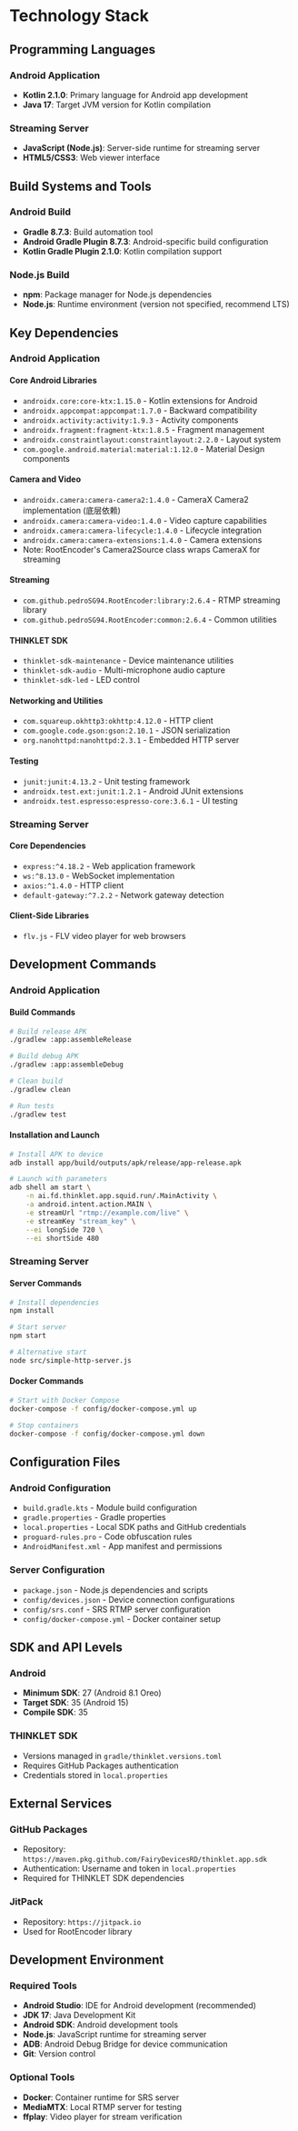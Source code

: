 # Technology Stack

## Programming Languages

### Android Application
- **Kotlin 2.1.0**: Primary language for Android app development
- **Java 17**: Target JVM version for Kotlin compilation

### Streaming Server
- **JavaScript (Node.js)**: Server-side runtime for streaming server
- **HTML5/CSS3**: Web viewer interface

## Build Systems and Tools

### Android Build
- **Gradle 8.7.3**: Build automation tool
- **Android Gradle Plugin 8.7.3**: Android-specific build configuration
- **Kotlin Gradle Plugin 2.1.0**: Kotlin compilation support

### Node.js Build
- **npm**: Package manager for Node.js dependencies
- **Node.js**: Runtime environment (version not specified, recommend LTS)

## Key Dependencies

### Android Application

#### Core Android Libraries
- `androidx.core:core-ktx:1.15.0` - Kotlin extensions for Android
- `androidx.appcompat:appcompat:1.7.0` - Backward compatibility
- `androidx.activity:activity:1.9.3` - Activity components
- `androidx.fragment:fragment-ktx:1.8.5` - Fragment management
- `androidx.constraintlayout:constraintlayout:2.2.0` - Layout system
- `com.google.android.material:material:1.12.0` - Material Design components

#### Camera and Video
- `androidx.camera:camera-camera2:1.4.0` - CameraX Camera2 implementation (底层依赖)
- `androidx.camera:camera-video:1.4.0` - Video capture capabilities
- `androidx.camera:camera-lifecycle:1.4.0` - Lifecycle integration
- `androidx.camera:camera-extensions:1.4.0` - Camera extensions
- Note: RootEncoder's Camera2Source class wraps CameraX for streaming

#### Streaming
- `com.github.pedroSG94.RootEncoder:library:2.6.4` - RTMP streaming library
- `com.github.pedroSG94.RootEncoder:common:2.6.4` - Common utilities

#### THINKLET SDK
- `thinklet-sdk-maintenance` - Device maintenance utilities
- `thinklet-sdk-audio` - Multi-microphone audio capture
- `thinklet-sdk-led` - LED control

#### Networking and Utilities
- `com.squareup.okhttp3:okhttp:4.12.0` - HTTP client
- `com.google.code.gson:gson:2.10.1` - JSON serialization
- `org.nanohttpd:nanohttpd:2.3.1` - Embedded HTTP server

#### Testing
- `junit:junit:4.13.2` - Unit testing framework
- `androidx.test.ext:junit:1.2.1` - Android JUnit extensions
- `androidx.test.espresso:espresso-core:3.6.1` - UI testing

### Streaming Server

#### Core Dependencies
- `express:^4.18.2` - Web application framework
- `ws:^8.13.0` - WebSocket implementation
- `axios:^1.4.0` - HTTP client
- `default-gateway:^7.2.2` - Network gateway detection

#### Client-Side Libraries
- `flv.js` - FLV video player for web browsers

## Development Commands

### Android Application

#### Build Commands
```bash
# Build release APK
./gradlew :app:assembleRelease

# Build debug APK
./gradlew :app:assembleDebug

# Clean build
./gradlew clean

# Run tests
./gradlew test
```

#### Installation and Launch
```bash
# Install APK to device
adb install app/build/outputs/apk/release/app-release.apk

# Launch with parameters
adb shell am start \
    -n ai.fd.thinklet.app.squid.run/.MainActivity \
    -a android.intent.action.MAIN \
    -e streamUrl "rtmp://example.com/live" \
    -e streamKey "stream_key" \
    --ei longSide 720 \
    --ei shortSide 480
```

### Streaming Server

#### Server Commands
```bash
# Install dependencies
npm install

# Start server
npm start

# Alternative start
node src/simple-http-server.js
```

#### Docker Commands
```bash
# Start with Docker Compose
docker-compose -f config/docker-compose.yml up

# Stop containers
docker-compose -f config/docker-compose.yml down
```

## Configuration Files

### Android Configuration
- `build.gradle.kts` - Module build configuration
- `gradle.properties` - Gradle properties
- `local.properties` - Local SDK paths and GitHub credentials
- `proguard-rules.pro` - Code obfuscation rules
- `AndroidManifest.xml` - App manifest and permissions

### Server Configuration
- `package.json` - Node.js dependencies and scripts
- `config/devices.json` - Device connection configurations
- `config/srs.conf` - SRS RTMP server configuration
- `config/docker-compose.yml` - Docker container setup

## SDK and API Levels

### Android
- **Minimum SDK**: 27 (Android 8.1 Oreo)
- **Target SDK**: 35 (Android 15)
- **Compile SDK**: 35

### THINKLET SDK
- Versions managed in `gradle/thinklet.versions.toml`
- Requires GitHub Packages authentication
- Credentials stored in `local.properties`

## External Services

### GitHub Packages
- Repository: `https://maven.pkg.github.com/FairyDevicesRD/thinklet.app.sdk`
- Authentication: Username and token in `local.properties`
- Required for THINKLET SDK dependencies

### JitPack
- Repository: `https://jitpack.io`
- Used for RootEncoder library

## Development Environment

### Required Tools
- **Android Studio**: IDE for Android development (recommended)
- **JDK 17**: Java Development Kit
- **Android SDK**: Android development tools
- **Node.js**: JavaScript runtime for streaming server
- **ADB**: Android Debug Bridge for device communication
- **Git**: Version control

### Optional Tools
- **Docker**: Container runtime for SRS server
- **MediaMTX**: Local RTMP server for testing
- **ffplay**: Video player for stream verification

